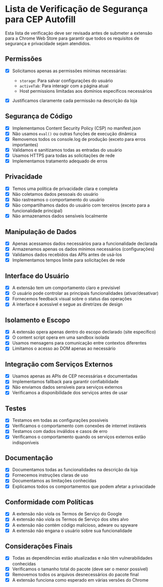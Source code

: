 # Lista de Verificação de Segurança para CEP Autofill

Esta lista de verificação deve ser revisada antes de submeter a extensão para a Chrome Web Store para garantir que todos os requisitos de segurança e privacidade sejam atendidos.

## Permissões

- [x] Solicitamos apenas as permissões mínimas necessárias:
  - `storage`: Para salvar configurações do usuário
  - `activeTab`: Para interagir com a página atual
  - Host permissions limitadas aos domínios específicos necessários

- [x] Justificamos claramente cada permissão na descrição da loja

## Segurança de Código

- [x] Implementamos Content Security Policy (CSP) no manifest.json
- [x] Não usamos `eval()` ou outras funções de execução dinâmica
- [x] Removemos todos os console.log de produção (exceto para erros importantes)
- [x] Validamos e sanitizamos todas as entradas do usuário
- [x] Usamos HTTPS para todas as solicitações de rede
- [x] Implementamos tratamento adequado de erros

## Privacidade

- [x] Temos uma política de privacidade clara e completa
- [x] Não coletamos dados pessoais do usuário
- [x] Não rastreamos o comportamento do usuário
- [x] Não compartilhamos dados do usuário com terceiros (exceto para a funcionalidade principal)
- [x] Não armazenamos dados sensíveis localmente

## Manipulação de Dados

- [x] Apenas acessamos dados necessários para a funcionalidade declarada
- [x] Armazenamos apenas os dados mínimos necessários (configurações)
- [x] Validamos dados recebidos das APIs antes de usá-los
- [x] Implementamos tempos limite para solicitações de rede

## Interface do Usuário

- [x] A extensão tem um comportamento claro e previsível
- [x] O usuário pode controlar as principais funcionalidades (ativar/desativar)
- [x] Fornecemos feedback visual sobre o status das operações
- [x] A interface é acessível e segue as diretrizes de design

## Isolamento e Escopo

- [x] A extensão opera apenas dentro do escopo declarado (site específico)
- [x] O content script opera em uma sandbox isolada
- [x] Usamos mensagens para comunicação entre contextos diferentes
- [x] Limitamos o acesso ao DOM apenas ao necessário

## Integração com Serviços Externos

- [x] Usamos apenas as APIs de CEP necessárias e documentadas
- [x] Implementamos fallback para garantir confiabilidade
- [x] Não enviamos dados sensíveis para serviços externos
- [x] Verificamos a disponibilidade dos serviços antes de usar

## Testes

- [x] Testamos em todas as configurações possíveis
- [x] Verificamos o comportamento com conexões de internet instáveis
- [x] Testamos com dados inválidos e casos de erro
- [x] Verificamos o comportamento quando os serviços externos estão indisponíveis

## Documentação

- [x] Documentamos todas as funcionalidades na descrição da loja
- [x] Fornecemos instruções claras de uso
- [x] Documentamos as limitações conhecidas
- [x] Explicamos todos os comportamentos que podem afetar a privacidade

## Conformidade com Políticas

- [x] A extensão não viola os Termos de Serviço do Google
- [x] A extensão não viola os Termos de Serviço dos sites alvo
- [x] A extensão não contém código malicioso, adware ou spyware
- [x] A extensão não engana o usuário sobre sua funcionalidade

## Considerações Finais

- [x] Todas as dependências estão atualizadas e não têm vulnerabilidades conhecidas
- [x] Verificamos o tamanho total do pacote (deve ser o menor possível)
- [x] Removemos todos os arquivos desnecessários do pacote final
- [x] A extensão funciona como esperado em várias versões do Chrome
